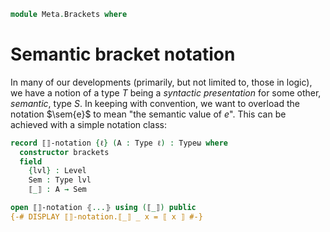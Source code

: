 <!--
```agda
open import 1Lab.Type
```
-->

```agda
module Meta.Brackets where
```

# Semantic bracket notation

In many of our developments (primarily, but not limited to, those in
logic), we have a notion of a type $T$ being a *syntactic presentation*
for some other, *semantic*, type $S$. In keeping with convention, we
want to overload the notation $\sem{e}$ to mean "the semantic value of
$e$". This can be achieved with a simple notation class:

```agda
record ⟦⟧-notation {ℓ} (A : Type ℓ) : Typeω where
  constructor brackets
  field
    {lvl} : Level
    Sem : Type lvl
    ⟦_⟧ : A → Sem

open ⟦⟧-notation ⦃...⦄ using (⟦_⟧) public
{-# DISPLAY ⟦⟧-notation.⟦_⟧ _ x = ⟦ x ⟧ #-}
```
